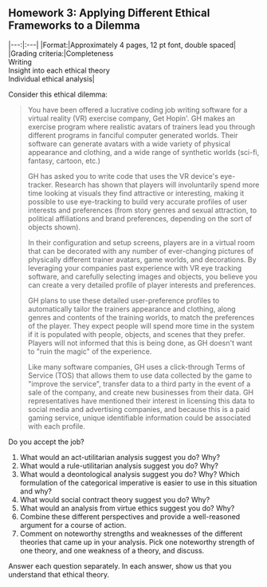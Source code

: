 ## Homework 3: Applying Different Ethical Frameworks to a Dilemma

|---:|:---|
|Format:|Approximately 4 pages, 12 pt font, double spaced|
|Grading criteria:|Completeness<br>Writing<br>Insight into each ethical theory<br>Individual ethical analysis|

Consider this ethical dilemma:

> You have been offered a lucrative coding job writing software for a virtual reality (VR) exercise company, Get Hopin'. GH makes an exercise program where realistic avatars of trainers lead you through different programs in fanciful computer generated worlds. Their software can generate avatars with a wide variety of physical appearance and clothing, and a wide range of synthetic worlds (sci-fi, fantasy, cartoon, etc.)
>
>GH has asked you to write code that uses the VR device's eye-tracker. Research has shown that players will involuntarily spend more time looking at visuals they find attractive or interesting, making it possible to use eye-tracking to build very accurate profiles of user interests and preferences (from story genres and sexual attraction, to political affiliations and brand preferences, depending on the sort of objects shown).
>
> In their configuration and setup screens, players are in a virtual room that can be decorated with any number of ever-changing pictures of physically different trainer avatars, game worlds, and decorations. By leveraging your companies past experience with VR eye tracking software, and carefully selecting images and objects, you believe you can create a very detailed profile of player interests and preferences. 
>
> GH plans to use these detailed user-preference profiles to automatically tailor the trainers appearance and clothing, along genres and contents of the training worlds, to match the preferences of the player. They expect people will spend more time in the system if it is populated with people, objects, and scenes that they prefer. Players will not informed that this is being done, as GH doesn't want to "ruin the magic" of the experience.
>
> Like many software companies, GH uses a click-through Terms of Service (TOS) that allows them to use data collected by the game to "improve the service", transfer data to a third party in the event of a sale of the company, and create new businesses from their data. GH representatives have mentioned their interest in licensing this data to social media and advertising companies, and because this is a paid gaming service, unique identifiable information could be associated with each profile.


Do you accept the job?

1. What would an act-utilitarian analysis suggest you do? Why?
2. What would a rule-utilitarian analysis suggest you do? Why?
3. What would a deontological analysis suggest you do? Why? Which formulation of the categorical imperative is easier to use in this situation and why?
4. What would social contract theory suggest you do? Why?
5. What would an analysis from virtue ethics suggest you do? Why?
6. Combine these different perspectives and provide a well-reasoned argument for a course of action.
7. Comment on noteworthy strengths and weaknesses of the different theories that came up in your analysis. Pick one noteworthy strength of one theory, and one weakness of a theory, and discuss.

Answer each question separately. In each answer, show us that you understand that ethical theory.